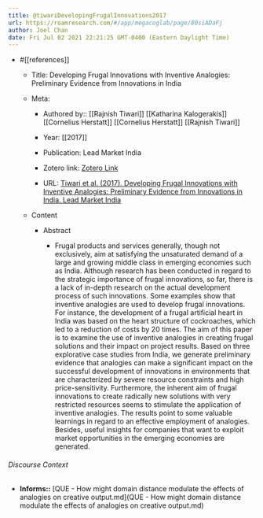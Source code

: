 ```yaml
---
title: @tiwariDevelopingFrugalInnovations2017
url: https://roamresearch.com/#/app/megacoglab/page/80siADaFj
author: Joel Chan
date: Fri Jul 02 2021 22:21:25 GMT-0400 (Eastern Daylight Time)
---
```


- #[[references]]

    - Title: Developing Frugal Innovations with Inventive Analogies: Preliminary Evidence from Innovations in India

    - Meta:

        - Authored by:: [[Rajnish Tiwari]] [[Katharina Kalogerakis]] [[Cornelius Herstatt]] [[Cornelius Herstatt]] [[Rajnish Tiwari]]

        - Year: [[2017]]

        - Publication: Lead Market India

        - Zotero link: [Zotero Link](zotero://select/items/1_I2JDGPSN)

        - URL: [Tiwari et al. (2017). Developing Frugal Innovations with Inventive Analogies: Preliminary Evidence from Innovations in India. Lead Market India](http://link.springer.com/chapter/10.1007/978-3-319-46392-6_7)

    - Content

        - Abstract

            - Frugal products and services generally, though not exclusively, aim at satisfying the unsaturated demand of a large and growing middle class in emerging economies such as India. Although research has been conducted in regard to the strategic importance of frugal innovations, so far, there is a lack of in-depth research on the actual development process of such innovations. Some examples show that inventive analogies are used to develop frugal innovations. For instance, the development of a frugal artificial heart in India was based on the heart structure of cockroaches, which led to a reduction of costs by 20 times. The aim of this paper is to examine the use of inventive analogies in creating frugal solutions and their impact on project results. Based on three explorative case studies from India, we generate preliminary evidence that analogies can make a significant impact on the successful development of innovations in environments that are characterized by severe resource constraints and high price-sensitivity. Furthermore, the inherent aim of frugal innovations to create radically new solutions with very restricted resources seems to stimulate the application of inventive analogies. The results point to some valuable learnings in regard to an effective employment of analogies. Besides, useful insights for companies that want to exploit market opportunities in the emerging economies are generated.

###### Discourse Context

- **Informs::** [QUE - How might domain distance modulate the effects of analogies on creative output.md](QUE - How might domain distance modulate the effects of analogies on creative output.md)
